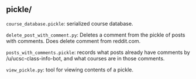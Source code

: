 ## pickle/

`course_database.pickle`: serialized course database.

`delete_post_with_comment.py`: Deletes a comment from the pickle of posts with comments. Does delete comment from reddit.com.

`posts_with_comments.pickle`: records what posts already have comments by /u/ucsc-class-info-bot, and what courses are in those comments.

`view_pickle.py`: tool for viewing contents of a pickle.